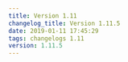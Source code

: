 ```yaml
---
title: Version 1.11
changelog_title: Version 1.11.5
date: 2019-01-11 17:45:29 
tags: changelogs 1.11
version: 1.11.5
---
```

<script src="https://gist.github.com/spinnaker-release/5cbb402297feb85f82482a73e9428967.js"/>
